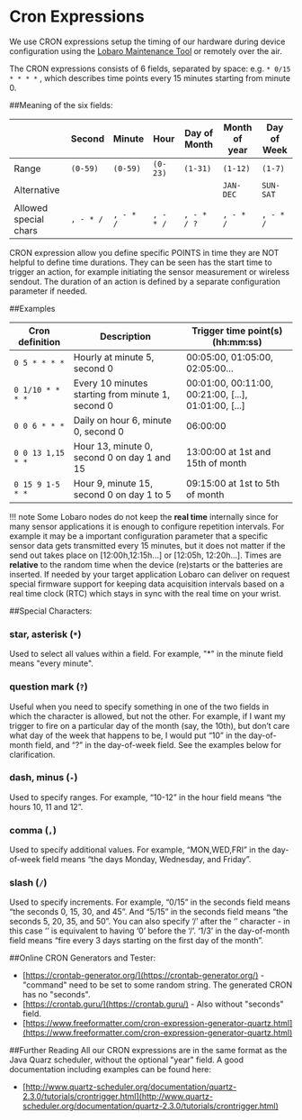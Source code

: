 # Cron Expressions

We use CRON expressions setup the timing of our hardware during device configuration using the [Lobaro Maintenance Tool](/tools/lobaro-tool/) or remotely over the air.

The CRON expressions consists of 6 fields, separated by space: e.g. `* 0/15 * * * *` , which describes time points every 15 minutes starting from minute 0.

##Meaning of the six fields:

| | Second  | Minute | Hour | Day of Month | Month of year | Day of Week |
|-|-------- |--------|------|--------------|---------------|-------------|
|Range | `(0-59)`|`(0-59)`|`(0-23)`|`(1-31)`|`(1-12)`|`(1-7)`|          
|Alternative |         |        |        |        | `JAN-DEC` | `SUN-SAT` |
|Allowed special chars | `, - * /`| `, - * /`| `, - * /`| `, - * / ?`| `, - * /` | `, - * /` |

<div class="alert alert-primary" role="alert">
  CRON expression allow you define specific POINTS in time they are NOT helpful to define time durations. They can 
  be seen has the start time to trigger an action, for example initiating the sensor measurement or wireless sendout.
  The duration of an action is defined by a separate configuration parameter if needed.
</div>

##Examples

| Cron definition | Description  | Trigger time point(s) (hh:mm:ss) |
|-----------------|--------------|-------------|
|`0 5 * * * *`    |Hourly at minute 5, second 0 | 00:05:00, 01:05:00, 02:05:00... |
|`0 1/10 * * * *` |Every 10 minutes starting from minute 1, second 0 | 00:01:00, 00:11:00, 00:21:00, [...], 01:01:00, [...] |
|`0 0 6 * * *`    | Daily on hour 6, minute 0, second 0 | 06:00:00 |
|`0 0 13 1,15 * *`    | Hour 13, minute 0, second 0 on day 1 and 15 | 13:00:00 at 1st and 15th of month |
|`0 15 9 1-5 * *`    | Hour 9, minute 15, second 0 on day 1 to 5 | 09:15:00 at 1st to 5th of month |

!!! note
    Some Lobaro nodes do not keep the __real time__ internally since for many sensor applications it is enough to configure 
    repetition intervals. For example it may be a important configuration parameter that a specific sensor data gets 
    transmitted every 15 minutes, but it does not matter if the send out takes place on [12:00h,12:15h...] or [12:05h,
    12:20h...]. Times are __relative__ to the random time when the device (re)starts or the batteries are inserted. 
    If needed by your target application Lobaro can deliver on request special firmware support for keeping data 
    acquisition intervals based on a real time clock (RTC) which stays in sync with the real time on your wrist. 

##Special Characters:

### star, asterisk (`*`)
Used to select all values within a field. For example, "*" in the minute field means "every minute".
### question mark (`?`) 
Useful when you need to specify something in one of the two fields in which the character is allowed, but not the other. For example, if I want my trigger to fire on a particular day of the month (say, the 10th), but don’t care what day of the week that happens to be, I would put “10” in the day-of-month field, and “?” in the day-of-week field. See the examples below for clarification.
### dash, minus (`-`) 
Used to specify ranges. For example, “10-12” in the hour field means “the hours 10, 11 and 12”.
### comma (`,`) 
Used to specify additional values. For example, “MON,WED,FRI” in the day-of-week field means “the days Monday, Wednesday, and Friday”.
### slash (`/`) 
Used to specify increments. For example, “0/15” in the seconds field means “the seconds 0, 15, 30, and 45”. And “5/15” in the seconds field means “the seconds 5, 20, 35, and 50”. You can also specify ‘/’ after the ‘’ character - in this case ‘’ is equivalent to having ‘0’ before the ‘/’. ‘1/3’ in the day-of-month field means “fire every 3 days starting on the first day of the month”.


##Online CRON Generators and Tester:

* [https://crontab-generator.org/](https://crontab-generator.org/) - "command" need to be set to some random string. The generated CRON has no "seconds".
* [https://crontab.guru/](https://crontab.guru/) - Also without "seconds" field.
* [https://www.freeformatter.com/cron-expression-generator-quartz.html](https://www.freeformatter.com/cron-expression-generator-quartz.html)

##Further Reading
All our CRON expressions are in the same format as the Java Quarz scheduler, 
without the optional "year" field. 
A good documentation including examples can be found here: 

- [http://www.quartz-scheduler.org/documentation/quartz-2.3.0/tutorials/crontrigger.html](http://www.quartz-scheduler.org/documentation/quartz-2.3.0/tutorials/crontrigger.html)
